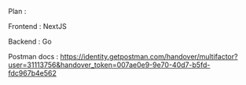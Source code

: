Plan : 


Frontend : NextJS

Backend : Go

Postman docs : https://identity.getpostman.com/handover/multifactor?user=31113756&handover_token=007ae0e9-9e70-40d7-b5fd-fdc967b4e562
